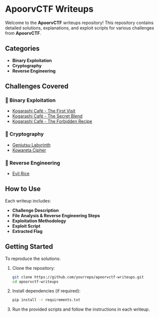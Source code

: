 # ApoorvCTF Writeups

Welcome to the **ApoorvCTF** writeups repository! This repository contains detailed solutions, explanations, and exploit scripts for various challenges from **ApoorvCTF**.

## Categories
- **Binary Exploitation**  
- **Cryptography**  
- **Reverse Engineering**  

## Challenges Covered

### 🔹 Binary Exploitation
- [Kogarashi Café - The First Visit](Kogarashi%20Caf%C3%A9%20-%20The%20First%20Visit%20.md)
- [Kogarashi Café - The Secret Blend](Kogarashi%20Caf%C3%A9%20-%20The%20Secret%20Blend.md)
- [Kogarashi Café - The Forbidden Recipe](Kogarashi%20Caf%C3%A9%20-%20The%20Forbidden%20Recipe.md)    

### 🔹 Cryptography  
- [Genjutsu Labyrinth](Genjutsu%20Labyrinth.md)
- [Kowareta Cipher](Kowareta%20Cipher.md)
 
### 🔹 Reverse Engineering  
- [Evil Rice](Evil%20Rice.md)

## How to Use
Each writeup includes:
- **Challenge Description**
- **File Analysis & Reverse Engineering Steps**
- **Exploitation Methodology**
- **Exploit Script**
- **Extracted Flag**

## Getting Started
To reproduce the solutions:
1. Clone the repository:
   ```sh
   git clone https://github.com/yourrepo/apoorvctf-writeups.git
   cd apoorvctf-writeups
   ```
2. Install dependencies (if required):
   ```sh
   pip install -r requirements.txt
   ```
3. Run the provided scripts and follow the instructions in each writeup.


